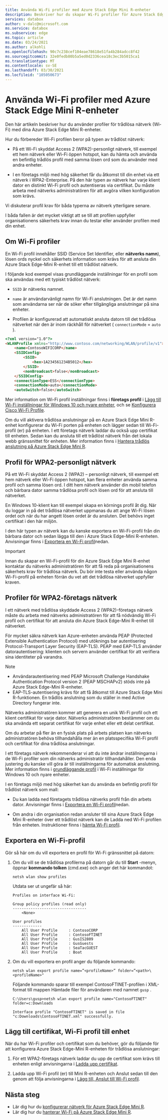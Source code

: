 ```yaml
---
title: Använda Wi-Fi profiler med Azure Stack Edge Mini R-enheter
description: Beskriver hur du skapar Wi-Fi profiler för Azure Stack Edge-Mini R-enheter i nätverk med hög säkerhet och personliga nätverk.
services: databox
author: v-dalc@microsoft.com
ms.service: databox
ms.subservice: edge
ms.topic: article
ms.date: 03/24/2021
ms.author: alkohli
ms.openlocfilehash: 90c7c238cef104eae78618e51fa4b284adcc8f42
ms.sourcegitcommit: 32e0fedb80b5a5ed0d2336cea18c3ec3b5015ca1
ms.translationtype: MT
ms.contentlocale: sv-SE
ms.lasthandoff: 03/30/2021
ms.locfileid: "105050673"
---
```

# <a name="use-wi-fi-profiles-with-azure-stack-edge-mini-r-devices"></a>Använda Wi-Fi profiler med Azure Stack Edge Mini R-enheter

Den här artikeln beskriver hur du använder profiler för trådlösa nätverk (Wi-Fi) med dina Azure Stack Edge Mini R-enheter.

Hur du förbereder Wi-Fi profilen beror på typen av trådlöst nätverk:

- På ett Wi-Fi skyddat Access 2 (WPA2)-personligt nätverk, till exempel ett hem nätverk eller Wi-Fi öppen hotspot, kan du hämta och använda en befintlig trådlös profil med samma lösen ord som du använder med andra enheter.

- I en företags miljö med hög säkerhet får du åtkomst till din enhet via ett nätverk i WPA2-Enterprise. På den här typen av nätverk har varje klient dator en distinkt Wi-Fi profil och autentiseras via certifikat. Du måste arbeta med nätverks administratören för att avgöra vilken konfiguration som krävs.

Vi diskuterar profil krav för båda typerna av nätverk ytterligare senare.

I båda fallen är det mycket viktigt att se till att profilen uppfyller organisationens säkerhets krav innan du testar eller använder profilen med din enhet.

## <a name="about-wi-fi-profiles"></a>Om Wi-Fi profiler

En Wi-Fi profil innehåller SSID (Service Set Identifier, eller **nätverks namn**), lösen ords nyckel och säkerhets information som krävs för att ansluta din Azure Stack Edge-Mini R-enhet till ett trådlöst nätverk.

I följande kod exempel visas grundläggande inställningar för en profil som ska användas med ett typiskt trådlöst nätverk:

* `SSID` är nätverks namnet.

* `name` är användarvänligt namn för Wi-Fi anslutningen. Det är det namn som användarna ser när de söker efter tillgängliga anslutningar på sina enheter.

* Profilen är konfigurerad att automatiskt ansluta datorn till det trådlösa nätverket när den är inom räckhåll för nätverket ( `connectionMode`  =  `auto` ).

```html
<?xml version="1.0"?>
<WLANProfile xmlns="http://www.contoso.com/networking/WLAN/profile/v1">
    <name>ContosoWIFICORP</name>
    <SSIDConfig>
        <SSID>
            <hex>1A234561234B5012</hex>
        </SSID>
        <nonBroadcast>false</nonBroadcast>
    </SSIDConfig>
    <connectionType>ESS</connectionType>
    <connectionMode>auto</connectionMode>
    <autoSwitch>false</autoSwitch>
```

Mer information om Wi-Fi profil inställningar finns i **företags profil** i [Lägg till Wi-Fi inställningar för Windows 10 och nyare enheter](/mem/intune/configuration/wi-fi-settings-windows#enterprise-profile), och se [Konfigurera Cisco Wi-Fi Profile](azure-stack-edge-mini-r-manage-wifi.md#configure-cisco-wi-fi-profile).

Om du vill aktivera trådlösa anslutningar på en Azure Stack Edge Mini R-enhet konfigurerar du Wi-Fi porten på enheten och lägger sedan till Wi-Fi-profil (er) på enheten. I ett företags nätverk laddar du också upp certifikat till enheten. Sedan kan du ansluta till ett trådlöst nätverk från det lokala webb gränssnittet för enheten. Mer information finns i [Hantera trådlös anslutning på Azure Stack Edge Mini R](./azure-stack-edge-mini-r-manage-wifi.md).

## <a name="profile-for-wpa2---personal-network"></a>Profil för WPA2-personligt nätverk

På ett Wi-Fi skyddat Access 2 (WPA2) – personligt nätverk, till exempel ett hem nätverk eller Wi-Fi öppen hotspot, kan flera enheter använda samma profil och samma lösen ord. I ditt hem nätverk använder din mobil telefon och bärbara dator samma trådlösa profil och lösen ord för att ansluta till nätverket.

En Windows 10-klient kan till exempel skapa en körnings profil åt dig. När du loggar in på det trådlösa nätverket uppmanas du att ange Wi-Fi lösen ordet och när du har angett lösen ordet är du ansluten. Det behövs inget certifikat i den här miljön.

I den här typen av nätverk kan du kanske exportera en Wi-Fi-profil från din bärbara dator och sedan lägga till den i Azure Stack Edge-Mini R-enheten. Anvisningar finns i [Exportera en Wi-Fi profil](#export-a-wi-fi-profile)nedan.

> [!IMPORTANT]
> Innan du skapar en Wi-Fi-profil för din Azure Stack Edge Mini R-enhet kontaktar du nätverks administratören för att få reda på organisationens säkerhets krav för trådlösa nätverk. Du bör inte testa eller använda någon Wi-Fi-profil på enheten förrän du vet att det trådlösa nätverket uppfyller kraven.

## <a name="profiles-for-wpa2---enterprise-network"></a>Profiler för WPA2-företags nätverk

I ett nätverk med trådlösa skyddade Access 2 (WPA2)-företags nätverk måste du arbeta med nätverks administratören för att få nödvändig Wi-Fi profil och certifikat för att ansluta din Azure Stack Edge-Mini R-enhet till nätverket.

För mycket säkra nätverk kan Azure-enheten använda PEAP (Protected Extensible Authentication Protocol) med utöknings bar autentisering Protocol-Transport Layer Security (EAP-TLS). PEAP med EAP-TLS använder datorautentisering: klienten och servern använder certifikat för att verifiera sina identiteter på varandra.

> [!NOTE]
> * Användarautentisering med PEAP Microsoft Challenge Handshake Authentication Protocol version 2 (PEAP MSCHAPv2) stöds inte på Azure Stack Edge-Mini R-enheter.
> * EAP-TLS-autentisering krävs för att få åtkomst till Azure Stack Edge Mini R-funktionen. En trådlös anslutning som du ställer in med Active Directory fungerar inte.

Nätverks administratören kommer att generera en unik Wi-Fi profil och ett klient certifikat för varje dator. Nätverks administratören bestämmer om du ska använda ett separat certifikat för varje enhet eller ett delat certifikat.

Om du arbetar på fler än en fysisk plats på arbets platsen kan nätverks administratören behöva tillhandahålla mer än en platsspecifika Wi-Fi profil och certifikat för dina trådlösa anslutningar.

I ett företags nätverk rekommenderar vi att du inte ändrar inställningarna i de Wi-Fi profiler som din nätverks administratör tillhandahåller. Den enda justering du kanske vill göra är till inställningarna för automatisk anslutning. Mer information finns i [grundläggande profil](/mem/intune/configuration/wi-fi-settings-windows#basic-profile) i Wi-Fi inställningar för Windows 10 och nyare enheter.

I en företags miljö med hög säkerhet kan du använda en befintlig profil för trådlöst nätverk som mall:

* Du kan ladda ned företagets trådlösa nätverks profil från din arbets dator. Anvisningar finns i [Exportera en Wi-Fi profil](#export-a-wi-fi-profile)nedan.

* Om andra i din organisation redan ansluter till sina Azure Stack Edge Mini R-enheter över ett trådlöst nätverk kan de Ladda ned Wi-Fi profilen från enheten. Instruktioner finns i [hämta Wi-Fi profil](azure-stack-edge-mini-r-manage-wifi.md#download-wi-fi-profile).

## <a name="export-a-wi-fi-profile"></a>Exportera en Wi-Fi-profil

Gör så här om du vill exportera en profil för Wi-Fi gränssnittet på datorn:

1. Om du vill se de trådlösa profilerna på datorn går du till **Start** -menyn, öppnar **kommando tolken** (cmd.exe) och anger det här kommandot:

   `netsh wlan show profiles`

   Utdata ser ut ungefär så här:

   ```dos
   Profiles on interface Wi-Fi:

   Group policy profiles (read only)
   ---------------------------------
       <None>

   User profiles
   -------------
       All User Profile     : ContosoCORP
       All User Profile     : ContosoFTINET
       All User Profile     : GusIS2809
       All User Profile     : GusGuests
       All User Profile     : SeaTacGUEST
       All User Profile     : Boat
   ```

2. Om du vill exportera en profil anger du följande kommando:

   `netsh wlan export profile name=”<profileName>” folder=”<path>\<profileName>"`

   Följande kommando sparar till exempel ContosoFTINET-profilen i XML-format till mappen Hämtade filer för användaren med namnet `gusp` .

   ```dos
   C:\Users\gusp>netsh wlan export profile name="ContosoFTINET" folder=c:Downloads

   Interface profile "ContosoFTINET" is saved in file "c:Downloads\ContosoFTINET.xml" successfully.
   ```

## <a name="add-certificate-wi-fi-profile-to-device"></a>Lägg till certifikat, Wi-Fi profil till enhet

När du har Wi-Fi profiler och certifikat som du behöver, gör du följande för att konfigurera Azure Stack Edge-Mini R-enheten för trådlösa anslutningar:

1. För ett WPA2-företags nätverk laddar du upp de certifikat som krävs till enheten enligt anvisningarna i [Ladda upp certifikat](./azure-stack-edge-gpu-manage-certificates.md#upload-certificates).

1. Ladda upp Wi-Fi profil (er) till Mini R-enheten och Anslut sedan till den genom att följa anvisningarna i [Lägg till, Anslut till Wi-Fi profil](./azure-stack-edge-mini-r-manage-wifi.md#add-connect-to-wi-fi-profile).

## <a name="next-steps"></a>Nästa steg

- Lär dig hur du [konfigurerar nätverk för Azure Stack Edge Mini R](azure-stack-edge-mini-r-deploy-configure-network-compute-web-proxy.md).
- Lär dig hur du [hanterar Wi-Fi på Azure Stack Edge Mini R](azure-stack-edge-mini-r-manage-wifi.md).
